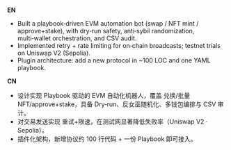 **EN**
- Built a playbook‑driven EVM automation bot (swap / NFT mint / approve+stake), with dry‑run safety, anti‑sybil randomization, multi‑wallet orchestration, and CSV audit.
- Implemented retry + rate limiting for on‑chain broadcasts; testnet trials on Uniswap V2 (Sepolia).
- Plugin architecture: add a new protocol in ~100 LOC and one YAML playbook.

**CN**
- 设计实现 Playbook 驱动的 EVM 自动化机器人，覆盖 兑换/批量NFT/approve+stake，具备 Dry‑run、反女巫随机化、多钱包编排与 CSV 审计。
- 对交易发送实现 重试+限速，在测试网显著降低失败率（Uniswap V2 · Sepolia）。
- 插件化架构，新增协议约 100 行代码 + 一份 Playbook 即可接入。
